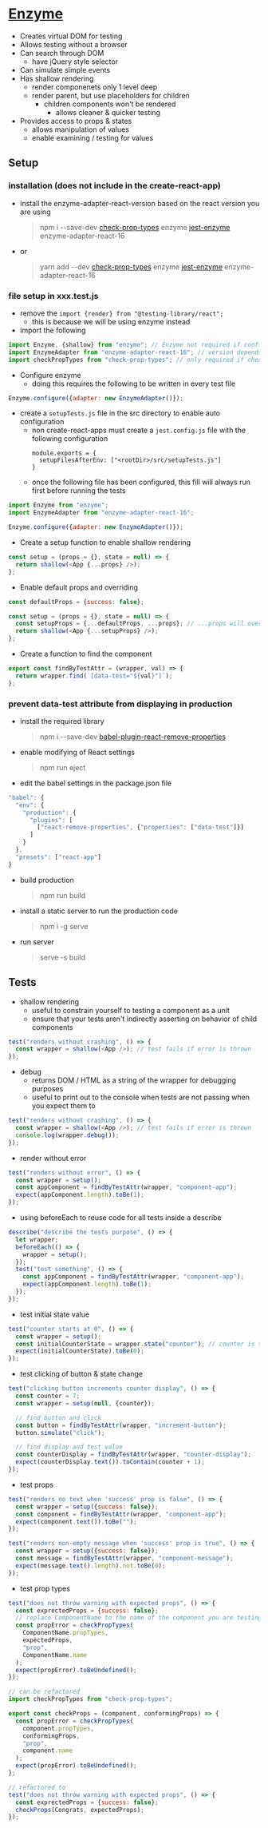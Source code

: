 # [Enzyme](https://enzymejs.github.io/enzyme/)

- Creates virtual DOM for testing
- Allows testing without a browser
- Can search through DOM
  - have jQuery style selector
- Can simulate simple events
- Has shallow rendering
  - render componenets only 1 level deep
  - render parent, but use placeholders for children
    - children components won't be rendered
      - allows cleaner & quicker testing
- Provides access to props & states
  - allows manipulation of values
  - enable examining / testing for values

## Setup

### installation (does not include in the create-react-app)

- install the enzyme-adapter-react-version based on the react version you are using
  > npm i --save-dev [check-prop-types](https://github.com/ratehub/check-prop-types#readme) enzyme [jest-enzyme](https://github.com/FormidableLabs/enzyme-matchers/tree/master/packages/jest-enzyme#readme) enzyme-adapter-react-16
- or
  > yarn add --dev [check-prop-types](https://github.com/ratehub/check-prop-types#readme) enzyme [jest-enzyme](https://github.com/FormidableLabs/enzyme-matchers/tree/master/packages/jest-enzyme#readme) enzyme-adapter-react-16

### file setup in xxx.test.js

- remove the `import {render} from "@testing-library/react";`
  - this is because we will be using enzyme instead
- import the following

```javascript
import Enzyme, {shallow} from "enzyme"; // Enzyme not required if configured in setupTests.js
import EnzymeAdapter from "enzyme-adapter-react-16"; // version depends on react version, only required if setupTests.js is not created
import checkPropTypes from "check-prop-types"; // only required if checking prop types
```

- Configure enzyme
  - doing this requires the following to be written in every test file

```javascript
Enzyme.configure({adapter: new EnzymeAdapter()});
```

- create a `setupTests.js` file in the src directory to enable auto configuration
  - non create-react-apps must create a `jest.config.js` file with the following configuration
    ```
    module.exports = {
      setupFilesAfterEnv: ["<rootDir>/src/setupTests.js"]
    }
    ```
  - once the following file has been configured, this fill will always run first before running the tests

```javascript
import Enzyme from "enzyme";
import EnzymeAdapter from "enzyme-adapter-react-16";

Enzyme.configure({adapter: new EnzymeAdapter()});
```

- Create a setup function to enable shallow rendering

```javascript
const setup = (props = {}, state = null) => {
  return shallow(<App {...props} />);
};
```

- Enable default props and overriding

```javascript
const defaultProps = {success: false};

const setup = (props = {}, state = null) => {
  const setupProps = {...defaultProps, ...props}; // ...props will overwrite defaultProps
  return shallow(<App {...setupProps} />);
};
```

- Create a function to find the component

```javascript
export const findByTestAttr = (wrapper, val) => {
  return wrapper.find(`[data-test="${val}"]`);
};
```

### prevent data-test attribute from displaying in production

- install the required library
  > npm i --save-dev [babel-plugin-react-remove-properties](https://www.npmjs.com/package/babel-plugin-react-remove-properties)
- enable modifying of React settings
  > npm run eject
- edit the babel settings in the package.json file

```javascript
"babel": {
  "env": {
    "production": {
      "plugins": [
        ["react-remove-properties", {"properties": ["data-test"]}]
      ]
    }
  },
  "presets": ["react-app"]
}
```

- build production
  > npm run build
- install a static server to run the production code
  > npm i -g serve
- run server
  > serve -s build

## Tests

- shallow rendering
  - useful to constrain yourself to testing a component as a unit
  - ensure that your tests aren't indirectly asserting on behavior of child components

```javascript
test("renders without crashing", () => {
  const wrapper = shallow(<App />); // test fails if error is thrown
});
```

- debug
  - returns DOM / HTML as a string of the wrapper for debugging purposes
  - useful to print out to the console when tests are not passing when you expect them to

```javascript
test("renders without crashing", () => {
  const wrapper = shallow(<App />); // test fails if error is thrown
  console.log(wrapper.debug());
});
```

- render without error

```javascript
test("renders without error", () => {
  const wrapper = setup();
  const appComponent = findByTestAttr(wrapper, "component-app");
  expect(appComponent.length).toBe(1);
});
```

- using beforeEach to reuse code for all tests inside a describe

```javascript
describe("describe the tests purpose", () => {
  let wrapper;
  beforeEach(() => {
    wrapper = setup();
  });
  test("test something", () => {
    const appComponent = findByTestAttr(wrapper, "component-app");
    expect(appComponent.length).toBe(1);
  });
});
```

- test initial state value

```javascript
test("counter starts at 0", () => {
  const wrapper = setup();
  const initialCounterState = wrapper.state("counter"); // counter is the variable in the state
  expect(initialCounterState).toBe(0);
});
```

- test clicking of button & state change

```javascript
test("clicking button increments counter display", () => {
  const counter = 7;
  const wrapper = setup(null, {counter});

  // find button and click
  const button = findByTestAttr(wrapper, "increment-button");
  button.simulate("click");

  // find display and test value
  const counterDisplay = findByTestAttr(wrapper, "counter-display");
  expect(counterDisplay.text()).toContain(counter + 1);
});
```

- test props

```javascript
test("renders no text when 'success' prop is false", () => {
  const wrapper = setup({success: false});
  const component = findByTestAttr(wrapper, "component-app");
  expect(component.text()).toBe("");
});

test("renders non-empty message when 'success' prop is true", () => {
  const wrapper = setup({success: false});
  const message = findByTestAttr(wrapper, "component-message");
  expect(message.text().length).not.toBe(0);
});
```

- test prop types

```javascript
test("does not throw warning with expected props", () => {
  const exprectedProps = {success: false};
  // replace ComponentName to the name of the component you are testing
  const propError = checkPropTypes(
    ComponentName.propTypes,
    expectedProps,
    "prop",
    ComponentName.name
  );
  expect(propError).toBeUndefined();
});
```

```javascript
// can be refactored
import checkPropTypes from "check-prop-types";

export const checkProps = (component, conformingProps) => {
  const propError = checkPropTypes(
    component.propTypes,
    conformingProps,
    "prop",
    component.name
  );
  expect(propError).toBeUndefined();
};
```

```javascript
// refactored to
test("does not throw warning with expected props", () => {
  const exprectedProps = {success: false};
  checkProps(Congrats, expectedProps);
});
```
